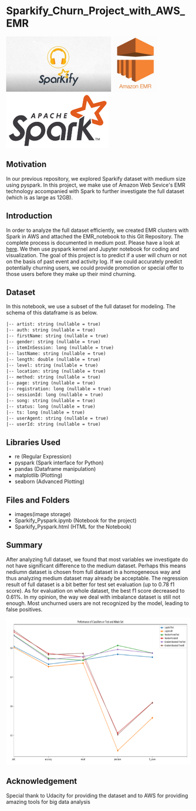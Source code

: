 # Sparkify_Churn_Project_with_AWS_EMR
<img src='images/sparkify.JPG' height='150px'> <img src='images/EMR.PNG' height='150px'> <img src='images/spark.PNG' height='150px'>
## Motivation
In our previous repository, we explored Sparkify dataset with medium size using pyspark. In this project, we make use of Amazon Web Sevice's EMR technology accompanied with Spark to further investigate the full dataset (which is as large as 12GB).

## Introduction
In order to analyze the full dataset efficiently, we created EMR clusters with Spark in AWS and attached the EMR_notebook to this Git Repository. The complete process is documented in medium post. Please have a look at <a href='https://burgercewu.medium.com/create-aws-emr-notebook-with-spark-and-attach-it-to-git-repo-for-version-control-a169c12ad79'>here</a>. We then use pyspark kernel and Jupyter notebook for coding and visualization. The goal of this project is to predict if a user will churn or not on the basis of past event and activity log. If we could accurately predict potentially churning users, we could provide promotion or special offer to those users before they make up their mind churning.

## Dataset
In this notebook, we use a subset of the full dataset for modeling. The schema of this dataframe is as below.
```
|-- artist: string (nullable = true) 
|-- auth: string (nullable = true) 
|-- firstName: string (nullable = true) 
|-- gender: string (nullable = true) 
|-- itemInSession: long (nullable = true) 
|-- lastName: string (nullable = true) 
|-- length: double (nullable = true) 
|-- level: string (nullable = true) 
|-- location: string (nullable = true) 
|-- method: string (nullable = true) 
|-- page: string (nullable = true) 
|-- registration: long (nullable = true) 
|-- sessionId: long (nullable = true) 
|-- song: string (nullable = true) 
|-- status: long (nullable = true) 
|-- ts: long (nullable = true) 
|-- userAgent: string (nullable = true) 
|-- userId: string (nullable = true) 
```

## Libraries Used
- re (Regular Expression)
- pyspark (Spark interface for Python)
- pandas (Dataframe manipulation)
- matplotlib (Plotting)
- seaborn (Advanced Plotting)

## Files and Folders
- images(image storage)
- Sparkify_Pyspark.ipynb (Notebook for the project)
- Sparkify_Pyspark.html (HTML for the Notebook)

## Summary
After analyzing full dataset, we found that most variables we investigate do not have significant difference to the medium dataset. Perhaps this means nediumn dataset is chosen from full dataset in a homogeneous way and thus analyzing medium dataset may already be acceptable. The regression result of full dataset is a bit better for test set evaluation (up to 0.78 f1 score). As for evaluation on whole dataset, the best f1 score decreased to 0.61%. In my opinion, the way we deal with imbalance dataset is still not enough. Most unchurned users are not recognized by the model, leading to false positives. 

<img src='images/metrics.PNG' height='400px'>

## Acknowledgement
Special thank to Udacity for providing the dataset and to AWS for providing amazing tools for big data analysis
